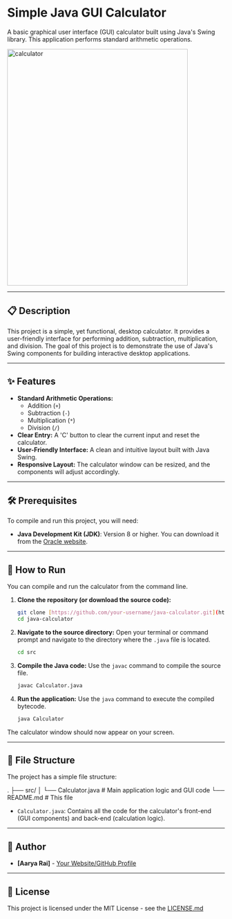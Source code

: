 # Simple Java GUI Calculator

A basic graphical user interface (GUI) calculator built using Java's Swing library. This application performs standard arithmetic operations.

<img width="418" height="547" alt="calculator" src="https://github.com/user-attachments/assets/5560eb53-9650-48fa-82f6-93f1d61e97bb" />

---

## 📋 Description

This project is a simple, yet functional, desktop calculator. It provides a user-friendly interface for performing addition, subtraction, multiplication, and division. The goal of this project is to demonstrate the use of Java's Swing components for building interactive desktop applications.

---

## ✨ Features

* **Standard Arithmetic Operations:**
    * Addition (`+`)
    * Subtraction (`-`)
    * Multiplication (`*`)
    * Division (`/`)
* **Clear Entry:** A 'C' button to clear the current input and reset the calculator.
* **User-Friendly Interface:** A clean and intuitive layout built with Java Swing.
* **Responsive Layout:** The calculator window can be resized, and the components will adjust accordingly.

---

## 🛠️ Prerequisites

To compile and run this project, you will need:

* **Java Development Kit (JDK)**: Version 8 or higher. You can download it from the [Oracle website](https://www.oracle.com/java/technologies/downloads/).

---

## 🚀 How to Run

You can compile and run the calculator from the command line.

1.  **Clone the repository (or download the source code):**
    ```bash
    git clone [https://github.com/your-username/java-calculator.git](https://github.com/your-username/java-calculator.git)
    cd java-calculator
    ```

2.  **Navigate to the source directory:**
    Open your terminal or command prompt and navigate to the directory where the `.java` file is located.
    ```bash
    cd src
    ```

3.  **Compile the Java code:**
    Use the `javac` command to compile the source file.
    ```bash
    javac Calculator.java
    ```

4.  **Run the application:**
    Use the `java` command to execute the compiled bytecode.
    ```bash
    java Calculator
    ```

The calculator window should now appear on your screen.

---

## 📂 File Structure

The project has a simple file structure:


.
├── src/
│   └── Calculator.java   # Main application logic and GUI code
└── README.md             # This file


* `Calculator.java`: Contains all the code for the calculator's front-end (GUI components) and back-end (calculation logic).

---

## 👤 Author

* **[Aarya Rai]** - [Your Website/GitHub Profile](https://github.com/AaryaRai01)

---

## 📄 License

This project is licensed under the MIT License - see the [LICENSE.md](LICENSE.md)
